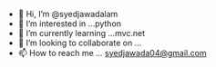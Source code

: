 - 👋 Hi, I’m @syedjawadalam
- 👀 I’m interested in ...python
- 🌱 I’m currently learning ...mvc.net
- 💞️ I’m looking to collaborate on ...
- 📫 How to reach me ... syedjawada04@gmail.com

<!---
syedjawadalam/syedjawadalam is a ✨ special ✨ repository because its `README.md` (this file) appears on your GitHub profile.
You can click the Preview link to take a look at your changes.
--->
